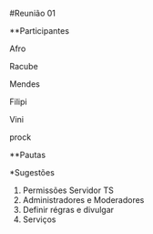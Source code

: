 #Reunião 01


**Participantes



Afro

Racube

Mendes

Filipi

Vini

prock



**Pautas



*Sugestões





1. Permissões Servidor TS
2. Administradores e Moderadores
3. Definir régras e divulgar
4. Serviços 
